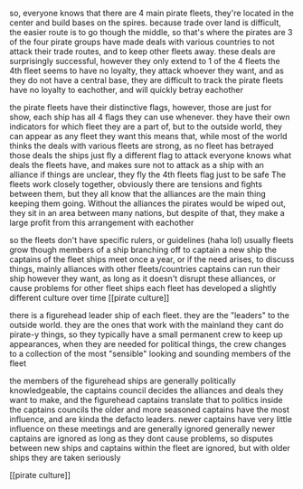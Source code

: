 so, everyone knows that there are 4 main pirate fleets, they're located in the center and build bases on the spires. because trade over land is difficult, the easier route is to go though the middle, so that's where the pirates are
3 of the four pirate groups have made deals with various countries to not attack their trade routes, and to keep other fleets away. these deals are surprisingly successful, however they only extend to 1 of the 4 fleets
the 4th fleet seems to have no loyalty, they attack whoever they want, and as they do not have a central base, they are difficult to track
the pirate fleets have no loyalty to eachother, and will quickly betray eachother

the pirate fleets have their distinctive flags, however, those are just for show, each ship has all 4 flags they can use whenever. they have their own indicators for which fleet they are a part of, but to the outside world, they can appear as any fleet they want
this means that, while most of the world thinks the deals with various fleets are strong, as no fleet has betrayed those deals
the ships just fly a different flag to attack
everyone knows what deals the fleets have, and makes sure not to attack as a ship with an alliance
if things are unclear, they fly the 4th fleets flag just to be safe
The fleets work closely together, obviously there are tensions and fights between them, but they all know that the alliances are the main thing keeping them going. Without the alliances the pirates would be wiped out, they sit in an area between many nations, but despite of that, they make a large profit from this arrangement with eachother


so the fleets don't have specific rulers, or guidelines (haha lol) usually fleets grow though members of a ship branching off to captain a new ship the captains of the fleet ships meet once a year, or if the need arises, to discuss things, mainly alliances with other fleets/countries
captains can run their ship however they want, as long as it doesn't disrupt these alliances, or cause problems for other fleet ships
each fleet has developed a slightly different culture over time [[pirate culture]]

there is a figurehead leader ship of each fleet. they are the "leaders" to the outside world. they are the ones that work with the mainland
they cant do pirate-y things, so they typically have a small permanent crew to keep up appearances, when they are needed for political things, the crew changes to a collection of the most "sensible" looking and sounding members of the fleet

the members of the figurehead ships are generally politically knowledgeable, the captains council decides the alliances and deals they want to make, and the figurehead captains translate that to politics
inside the captains councils the older and more seasoned captains have the most influence, and are kinda the defacto leaders. newer captains have very little influence on these meetings and are generally ignored
generally newer captains are ignored as long as they dont cause problems, so disputes between new ships and captains within the fleet are ignored, but with older ships they are taken seriously

[[pirate culture]]
